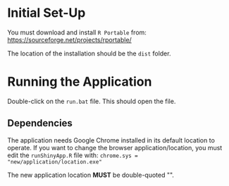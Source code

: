 # Initial Set-Up

You must download and install `R Portable` from:
	https://sourceforge.net/projects/rportable/

The location of the installation should be the `dist` folder. 

# Running the Application

Double-click on the `run.bat` file. This should open the file. 

## Dependencies

The application needs Google Chrome installed in its default location to operate. 
If you want to change the browser application/location, you must edit the `runShinyApp.R`
file with:
	`chrome.sys = "new/application/location.exe"`

The new application location **MUST** be double-quoted "".
